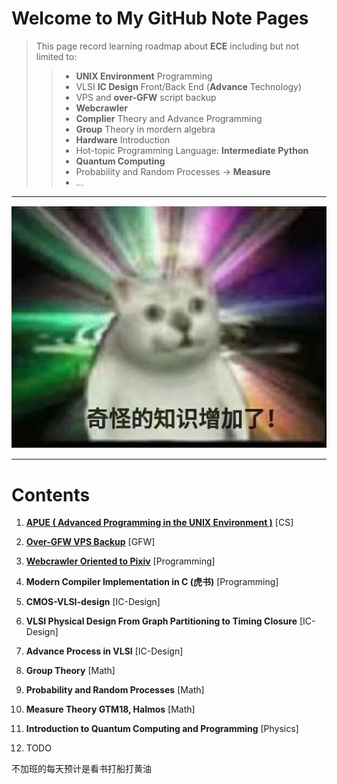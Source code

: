 # Welcome to My GitHub Note Pages
> This page record learning roadmap about __ECE__ including but not limited to:
>>  - __UNIX Environment__ Programming
>> - VLSI __IC Design__ Front/Back End (__Advance__ Technology)
>> - VPS and __over-GFW__ script backup
>> - __Webcrawler__
>> - __Complier__ Theory and Advance Programming
>> - __Group__ Theory in mordern algebra
>> - __Hardware__ Introduction
>> - Hot-topic Programming Language: __Intermediate Python__
>> - __Quantum Computing__
>> - Probability and Random Processes -> __Measure__
>> - ...

---
![奇怪的知识增加了！](img/wdknoginc.jpg "奇怪的知识增加了可我只是一只MUR猫")

---

# Contents
1. [__APUE ( Advanced Programming in the UNIX Environment )__](https://github.com/mjwangg/aoiheaven.github.io/blob/master/APUE/Note_1_UNIX_System_Overview.md)
[CS] 

2. [__Over-GFW VPS Backup__](https://github.com/mjwangg/aoiheavenV2rayBackup/blob/master/README.md)
[GFW]

3. [__Webcrawler Oriented to Pixiv__](https://github.com/mjwangg/pixiv_webspider/blob/master/final_webspider.py)
[Programming]

4. __Modern Compiler Implementation in C (虎书)__
[Programming]

5. __CMOS-VLSI-design__
[IC-Design]

6. __VLSI Physical Design From Graph Partitioning to Timing Closure__
[IC-Design]

7. __Advance Process in VLSI__
[IC-Design]

8. __Group Theory__
[Math]

9. __Probability and Random Processes__
[Math]

10. __Measure Theory GTM18, Halmos__
[Math]

10. __Introduction to Quantum Computing and Programming__
[Physics]

11. TODO

不加班的每天预计是看书打船打黄油

